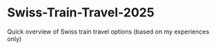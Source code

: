 # Swiss-Train-Travel-2025
Quick overview of Swiss train travel options (based on my experiences only)
